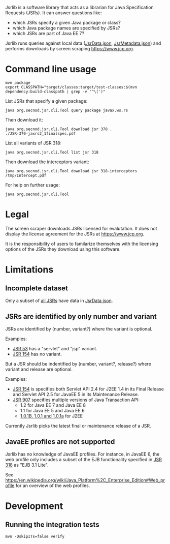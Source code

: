 Jsrlib is a software library that acts as a librarian for Java Specification
Requests (JSRs). It can answer questions like:

* which JSRs specify a given Java package or class?
* which Java package names are specified by JSRs?
* which JSRs are part of Java EE 7?

Jsrlib runs queries against local data
([JsrData.json](src/main/resources/org/secnod/jsr/store/JsrData.json),
[JsrMetadata.json](src/main/resources/org/secnod/jsr/store/JsrMetadata.json))
and performs downloads by screen scraping <https://www.jcp.org>.


# Command line usage

    mvn package
    export CLASSPATH="target/classes:target/test-classes:$(mvn dependency:build-classpath | grep -v '^\[')"

List JSRs that specify a given package:

    java org.secnod.jsr.cli.Tool query package javax.ws.rs

Then download it:

    java org.secnod.jsr.cli.Tool download jsr 370 .
    ./JSR-370-jaxrs2_1finalspec.pdf

List all variants of JSR 318:

    java org.secnod.jsr.cli.Tool list jsr 318

Then download the interceptors variant:

    java org.secnod.jsr.cli.Tool download jsr 318-interceptors
    /tmp/Intercept.pdf

For help on further usage:

    java org.secnod.jsr.cli.Tool


# Legal

The screen scraper downloads JSRs licensed for evalutation. It does not display the license agreement for the JSRs at <https://www.jcp.org>.

It is the responsibility of users to familarize themselves with the licensing options of the JSRs they download using this software.


# Limitations

## Incomplete dataset

Only a subset of [all JSRs](https://www.jcp.org/en/jsr/all) have data in
[JsrData.json](src/main/resources/org/secnod/jsr/store/JsrData.json).

## JSRs are identified by only number and variant

JSRs are identified by (number, variant?) where the variant is optional.

Examples:

  * [JSR 53](https://www.jcp.org/en/jsr/detail?id=53) has a "servlet" and "jsp"
    variant.
  * [JSR 154](https://www.jcp.org/en/jsr/detail?id=154) has no variant.

But a JSR should be indentified by (number, variant?, release?) where variant
and release are optional.

Examples:

  * [JSR 154](https://www.jcp.org/en/jsr/detail?id=154) is specifies both
    Servlet API 2.4 for J2EE 1.4 in its Final Release and Servlet API 2.5 for
    JavaEE 5 in its Maintenance Release.
  * [JSR 907](https://www.jcp.org/en/jsr/detail?id=907) specifies multiple
    versions of Java Transaction API:
    * 1.2 for Java EE 7 and Java EE 8
    * 1.1 for Java EE 5 and Java EE 6
    * [1.0.1B, 1.0.1 and 1.0.1a](http://www.oracle.com/technetwork/java/javaee/tech/jta-138684.html)
      for J2EE

Currently Jsrlib picks the latest final or maintenance release of a JSR.

## JavaEE profiles are not supported

Jsrlib has no knowledge of JavaEE profiles. For instance, in JavaEE 6, the web
profile only includes a subset of the EJB functionality specified in
[JSR 318](https://www.jcp.org/en/jsr/detail?id=318) as "EJB 3.1 Lite".

See
<https://en.wikipedia.org/wiki/Java_Platform%2C_Enterprise_Edition#Web_profile>
for an overview of the web profiles.


# Development

## Running the integration tests

    mvn -DskipITs=false verify

